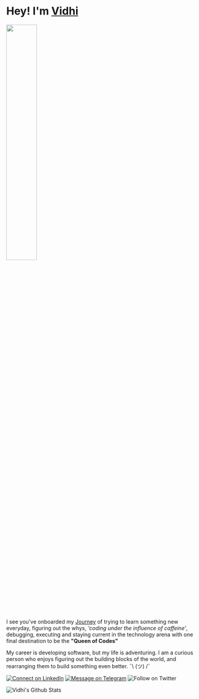 # Hey! I'm [Vidhi](https://vidhi-mody.netlify.app/)

<img src="https://github.com/vidhi-mody/vidhi-mody/blob/master/gifs/hi.gif" width= 40%>

I see you've onboarded my [Journey](https://vidhi-mody.github.io/) of trying to learn something new everyday, figuring out the whys, *'coding under the influence of caffeine'*, debugging, executing and staying current in the technology arena with one final destination to be the **"Queen of Codes"**

My career is developing software, but my life is adventuring. I am a curious person who enjoys figuring out the building blocks of the world, and rearranging them to build something even better. ¯\ (ツ) /¯

[![Connect on LinkedIn](https://img.shields.io/badge/--linkedin?label=LinkedIn&logo=LinkedIn&style=social)](https://www.linkedin.com/in/vidhi-m)
[![Message on Telegram](https://img.shields.io/badge/--telegram?label=Telegram&logo=Telegram&style=social)](https://t.me/Vidhi_Mody) 
![Follow on Twitter](https://img.shields.io/twitter/follow/vidhi_mody?label=Follow&style=social)


![Vidhi's Github Stats](https://github-readme-stats.vercel.app/api?username=vidhi-mody&show_icons=true)
